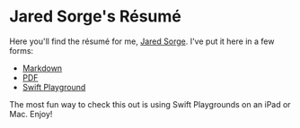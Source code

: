 # Jared Sorge's Résumé

Here you'll find the résumé for me, [Jared Sorge](https://jsorge.net). I've put it here in a few forms:

* [Markdown](https://github.com/jsorge/my-resume/blob/master/Jared-Sorge-Resume.md)
* [PDF](https://github.com/jsorge/my-resume/blob/master/Jared-Sorge-Resume.pdf)
* [Swift Playground](https://github.com/jsorge/my-resume/tree/master/Jared%20Sorge%20Résumé.playground)

The most fun way to check this out is using Swift Playgrounds on an iPad or Mac. Enjoy!
